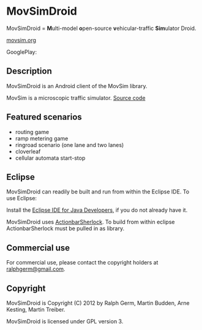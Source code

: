 MovSimDroid
===========

MovSimDroid = **M**ulti-model **o**pen-source **v**ehicular-traffic **Sim**ulator Droid.

[movsim.org](http://www.movsim.org)

GooglePlay: 


Description
-----------

MovSimDroid is an Android client of the MovSim library.

MovSim is a microscopic traffic simulator. [Source code](https://github.com/movsim/movsim)

Featured scenarios
------------------

- routing game
- ramp metering game
- ringroad scenario (one lane and two lanes)
- cloverleaf
- cellular automata start-stop


Eclipse
-------

MovSimDroid can readily be built and run from within the Eclipse IDE. To use Eclipse:

Install the [Eclipse IDE for Java Developers](http://www.eclipse.org/downloads/), if you do not already have it.

MovSimDroid uses [ActionbarSherlock](http://). To build from within eclipse ActionbarSherlock must be pulled in as library.

Commercial use
--------------

For commercial use, please contact the copyright holders at ralphgerm@gmail.com.


Copyright
---------

MovSimDroid is Copyright (C) 2012 by Ralph Germ, Martin Budden, Arne Kesting, Martin Treiber.

MovSimDroid is licensed under GPL version 3.

